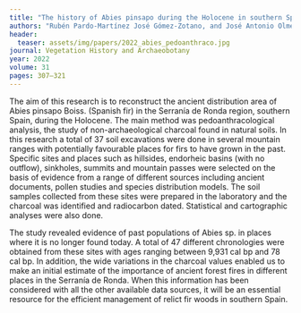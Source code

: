 ```yaml
---
title: "The history of Abies pinsapo during the Holocene in southern Spain, based on pedoanthracological analysis."
authors: "Rubén Pardo‑Martínez José Gómez‑Zotano, and José Antonio Olmedo‑Cobo" 
header:
  teaser: assets/img/papers/2022_abies_pedoanthraco.jpg
journal: Vegetation History and Archaeobotany
year: 2022
volume: 31
pages: 307–321
---
```


The aim of this research is to reconstruct the ancient distribution area of Abies pinsapo Boiss. (Spanish fir) in the Serranía de Ronda region, southern Spain, during the Holocene. The main method was pedoanthracological analysis, the study of non-archaeological charcoal found in natural soils. In this research a total of 37 soil excavations were done in several mountain ranges with potentially favourable places for firs to have grown in the past. Specific sites and places such as hillsides, endorheic basins (with no outflow), sinkholes, summits and mountain passes were selected on the basis of evidence from a range of different sources including ancient documents, pollen studies and species distribution models. The soil samples collected from these sites were prepared in the laboratory and the charcoal was identified and radiocarbon dated. Statistical and cartographic analyses were also done. 

The study revealed evidence of past populations of Abies sp. in places where it is no longer found today. A total of 47 different chronologies were obtained from these sites with ages ranging between 9,931 cal bp and 78 cal bp. In addition, the wide variations in the charcoal values enabled us to make an initial estimate of the importance of ancient forest fires in different places in the Serranía de Ronda. When this information has been considered with all the other available data sources, it will be an essential resource for the efficient management of relict fir woods in southern Spain.